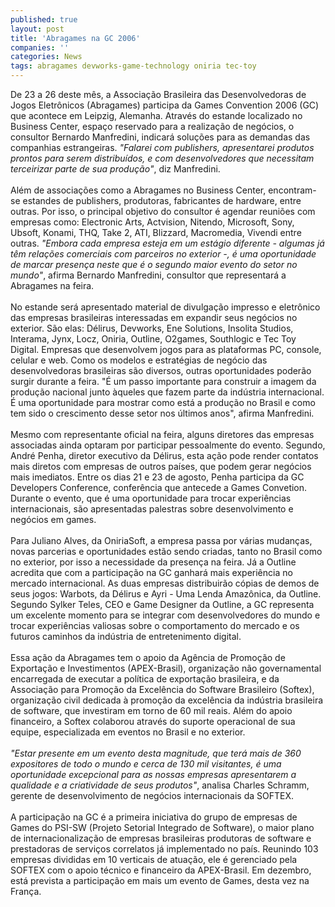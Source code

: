 ```yaml
---
published: true
layout: post
title: 'Abragames na GC 2006'
companies: ''
categories: News
tags: abragames devworks-game-technology oniria tec-toy
---
```

De 23 a 26 deste mês, a Associação Brasileira das Desenvolvedoras de Jogos Eletrônicos (Abragames) participa da Games Convention 2006 (GC) que acontece em Leipzig, Alemanha. Através do estande localizado no Business Center, espaço reservado para a realização de negócios, o consultor Bernardo Manfredini, indicará soluções para as demandas das companhias estrangeiras. <span style="font-style: italic;">"Falarei com publishers, apresentarei produtos prontos para serem distribuídos, e com desenvolvedores que necessitam terceirizar parte de sua produção"</span>, diz Manfredini.<br /><br />Além de associações como a Abragames no Business Center, encontram-se estandes de publishers, produtoras, fabricantes de hardware, entre outras. Por isso, o principal objetivo do consultor é agendar reuniões com empresas como: Electronic Arts, Actvision, Nitendo, Microsoft, Sony, Ubsoft, Konami, THQ, Take 2, ATI, Blizzard, Macromedia, Vivendi entre outras. <span style="font-style: italic;">"Embora cada empresa esteja em um estágio diferente - algumas já têm relações comerciais com parceiros no exterior -, é uma oportunidade de marcar presença neste que é o segundo maior evento do setor no mundo"</span>, afirma Bernardo Manfredini, consultor que representará a Abragames na feira.<br /><br />No estande será apresentado material de divulgação impresso e eletrônico das empresas brasileiras interessadas em expandir seus negócios no exterior. São elas: Délirus, Devworks, Ene Solutions, Insolita Studios, Interama, Jynx, Locz, Oniria, Outline, O2games, Southlogic e Tec Toy Digital. Empresas que desenvolvem jogos para as plataformas PC, console, celular e web. Como os modelos e estratégias de negócio das desenvolvedoras brasileiras são diversos, outras oportunidades poderão surgir durante a feira. "É um passo importante para construir a imagem da produção nacional junto àqueles que fazem parte da indústria internacional. É uma oportunidade para mostrar como está a produção no Brasil e como tem sido o crescimento desse setor nos últimos anos", afirma Manfredini.<br /><br />Mesmo com representante oficial na feira, alguns diretores das empresas associadas ainda optaram por participar pessoalmente do evento. Segundo, André Penha, diretor executivo da Délirus, esta ação pode render contatos mais diretos com empresas de outros países, que podem gerar negócios mais imediatos. Entre os dias 21 e 23 de agosto, Penha participa da GC Developers Conference, conferência que antecede a Games Convetion. Durante o evento, que é uma oportunidade para trocar experiências internacionais, são apresentadas palestras sobre desenvolvimento e negócios em games.<br /><br />Para Juliano Alves, da OniriaSoft, a empresa passa por várias mudanças, novas parcerias e oportunidades estão sendo criadas, tanto no Brasil como no exterior, por isso a necessidade da presença na feira. Já a Outline acredita que com a participação na GC ganhará mais experiência no mercado internacional. As duas empresas distribuirão cópias de demos de seus jogos: Warbots, da Délirus e Ayri - Uma Lenda Amazônica, da Outline. Segundo Sylker Teles, CEO e Game Designer da Outline, a GC representa um excelente momento para se integrar com desenvolvedores do mundo e trocar experiências valiosas sobre o comportamento do mercado e os futuros caminhos da indústria de entretenimento digital.<br /><br />Essa ação da Abragames tem o apoio da Agência de Promoção de Exportação e Investimentos (APEX-Brasil), organização não governamental encarregada de executar a política de exportação brasileira, e da Associação para Promoção da Excelência do Software Brasileiro (Softex), organização civil dedicada à promoção da excelência da indústria brasileira de software, que investiram em torno de 60 mil reais. Além do apoio financeiro, a Softex colaborou através do suporte operacional de sua equipe, especializada em eventos no Brasil e no exterior.<br /><br style="font-style: italic;" /><span style="font-style: italic;">"Estar presente em um evento desta magnitude, que terá mais de 360 expositores de todo o mundo e cerca de 130 mil visitantes, é uma oportunidade excepcional para as nossas empresas apresentarem a qualidade e a criatividade de seus produtos"</span>, analisa Charles Schramm, gerente de desenvolvimento de negócios internacionais da SOFTEX.<br /><br />A participação na GC é a primeira iniciativa do grupo de empresas de Games do PSI-SW (Projeto Setorial Integrado de Software), o maior plano de internacionalização de empresas brasileiras produtoras de software e prestadoras de serviços correlatos já implementado no país. Reunindo 103 empresas divididas em 10 verticais de atuação, ele é gerenciado pela SOFTEX com o apoio técnico e financeiro da APEX-Brasil. Em dezembro, está prevista a participação em mais um evento de Games, desta vez na França.